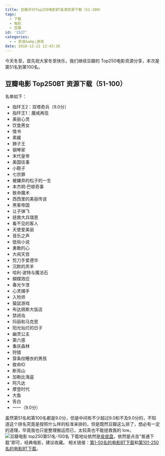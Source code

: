 ```yaml
---
title: 豆瓣评分Top250电影BT高清资源下载（51-100）
tags:
  - 下载
  - 电影
  - 豆瓣
id: '1527'
categories:
  - - 影音&amp;游戏
date: 2018-12-22 12:43:36
---
```


今天冬至，首先祝大家冬至快乐，我们继续豆瓣的 Top250电影资源分享，本次是第51名到第100名。

## 豆瓣电影 Top250BT 资源下载（51-100）

名单如下：

*   指环王2：双塔奇兵（9.0分）
*   指环王1：魔戒再现
*   美丽心灵
*   饮食男女
*   情书
*   素媛
*   狮子王
*   钢琴家
*   末代皇帝
*   美国往事
*   小鞋子
*   七宗罪
*   被嫌弃的松子的一生
*   本杰明·巴顿奇事
*   致命魔术
*   西西里的美丽传说
*   黑客帝国
*   让子弹飞
*   拯救大兵瑞恩
*   看不见的客人
*   天使爱美丽
*   音乐之声
*   低俗小说
*   勇敢的心
*   大闹天宫
*   剪刀手爱德华
*   沉默的羔羊
*   哈利·波特与魔法石
*   蝴蝶效应
*   春光乍泄
*   心灵捕手
*   入殓师
*   猫鼠游戏
*   布达佩斯大饭店
*   禁闭岛
*   玛丽和马克思
*   阳光灿烂的日子
*   幽灵公主
*   第六感
*   重庆森林
*   狩猎
*   穿条纹睡衣的男孩
*   致命ID
*   断背山
*   加勒比海盗
*   阿凡达
*   摩登时代
*   大鱼
*   告白
*   一一（9.0分）

虽然第51名和第100名都是9.0分，但是中间有不少超过9.0和不及9.0分的，不知道这个排名究竟是按照什么样的标准来排的，但是既然豆瓣这么排了，想必有一定的道理，毕竟我也只是整理搬运而已，太较真也不能拯救我的 low。 ![豆瓣电影 top250第51名-100名](https://i.loli.net/2018/12/22/5c1dbea06c0e4.png) 下载地址依然是[皮皮盘](https://jubuzz.pipipan.com/fs/18034009-326784240)，依然是点击“普通下载”即可，经典电影，建议收藏。 相关链接：[第1-50名的电影BT下载](https://www.jubuzz.com/share/1399.html)和[第101-250名的电影BT下载](https://www.jubuzz.com/share/1411.html)。